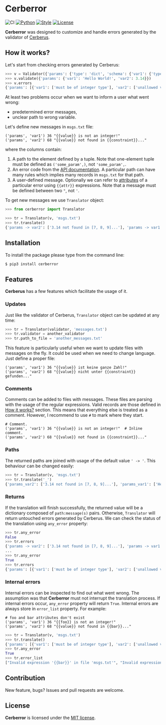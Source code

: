 # Cerberror
![CI](https://github.com/pbrus/cerberror/workflows/CI/badge.svg?branch=master)
[![Python](https://img.shields.io/badge/Python-3.6%20|%203.7%20|%203.8-blue.svg "Python")](https://www.python.org/)
[![Style](https://img.shields.io/badge/code%20style-Black-black.svg "Black")](https://black.readthedocs.io/en/stable/)
[![License](https://img.shields.io/badge/license-MIT-yellow.svg "MIT license")](https://github.com/pbrus/cerberror/blob/master/LICENSE)

**Cerberror** was designed to customize and handle errors generated by the validator of [Cerberus](https://docs.python-cerberus.org/).

## How it works?

Let's start from checking errors generated by Cerberus:
```python
>>> v = Validator({'params': {'type': 'dict', 'schema': {'var1': {'type': 'integer'}, 'var2': {'allowed': [7, 8, 9]}}}})
>>> v.validate({'params': {'var1': 'Hello World!', 'var2': 3.14}})
>>> v.errors
{'params': [{'var1': ['must be of integer type'], 'var2': ['unallowed value 3.14']}]}
```
At least two problems occur when we want to inform a user what went wrong:
 - predetermined error messages,
 - unclear path to wrong variable.

 Let's define new messages in `msgs.txt` file:
 ```
 ('params', 'var1') 36 "{{value}} is not an integer!"
 ('params', 'var2') 68 "{{value}} not found in {{constraint}}..."
 ```
where the columns contain:
1. A path to the element defined by a tuple. Note that one-element tuple must be defined as `('some_param',)`, not `'some_param',`.
2. An error code from the [API documentation](https://docs.python-cerberus.org/en/stable/api.html#error-codes). A particular path can have many rules which implies many records in `msgs.txt` for that path.
3. A user-defined message. Optionally we can refer to [attributes](https://docs.python-cerberus.org/en/stable/api.html#cerberus.errors.ValidationError) of a particular error using `{{attr}}` expressions. Note that a message must be defined between two `"`, not `'`.

To get new messages we use `Translator` object:
```python
>>> from cerberror import Translator

>>> tr = Translator(v, 'msgs.txt')
>>> tr.translate()
{'params -> var2': ['3.14 not found in [7, 8, 9]...'], 'params -> var1': ['Hello World! is not an integer!']}
```

## Installation

To install the package please type from the command line:
```bash
$ pip3 install cerberror
```

## Features
**Cerberus** has a few features which facilitate the usage of it.
### Updates
Just like the validator of Cerberus, `Translator` object can be updated at any time:
```python
>>> tr = Translator(validator, 'messages.txt')
>>> tr.validator = another_validator
>>> tr.path_to_file = 'another_messages.txt'
```
This feature is particularly useful when we want to update files with messages on the fly. It could be used when we need to change language. Just define a proper file:
```
('params', 'var1') 36 "{{value}} ist keine ganze Zahl!"
('params', 'var2') 68 "{{value}} nicht unter {{constraint}} gefunden..."
```

### Comments
Comments can be added to files with messages. These files are parsing with the usage of the regular expressions. Valid records are those defined in [How it works?](#how-it-works) section. This means that everything else is treated as a comment. However, I recommend to use `#` to mark where they start.
 ```
 # Comment.
 ('params', 'var1') 36 "{{value}} is not an integer!"  # Inline comment.
 ('params', 'var2') 68 "{{value}} not found in {{constraint}}..."
 ```

### Paths
The returned paths are joined with usage of the default value `' -> '`. This behaviour can be changed easily:
```python
>>> tr = Translator(v, 'msgs.txt')
>>> tr.translate('_')
{'params_var2': ['3.14 not found in [7, 8, 9]...'], 'params_var1': ['Hello World! is not an integer!']}
```

### Returns
If the translation will finish successfully, the returned value will be a dictionary composed of `path:message(s)` pairs. Otherwise, `Translator` will return untouched errors generated by Cerberus. We can check the status of the translation using `any_error` property:
```python
>>> tr.any_error
False
>>> tr.errors
{'params -> var2': ['3.14 not found in [7, 8, 9]...'], 'params -> var1': ['Hello World! is not an integer!']}
...
>>> tr.any_error
True
>>> tr.errors
{'params': [{'var1': ['must be of integer type'], 'var2': ['unallowed value 3.14']}]}  # v.errors
```

### Internal errors
Internal errors can be inspected to find out what went wrong. The assumption was that **Cerberror** must not interrupt the translation process. If internal errors occur, `any_error` property will return `True`. Internal errors are always store in `error_list` property. For example:
```
# foo and bar attributes don't exist
('params', 'var1') 36 "{{foo}} is not an integer!"
('params', 'var2') 68 "{{value}} not found in {{bar}}..."
```
```python
>>> tr = Translator(v, 'msgs.txt')
>>> tr.translate()
{'params': [{'var1': ['must be of integer type'], 'var2': ['unallowed value 3.14']}]}
>>> tr.any_error
True
>>> tr.error_list
["Invalid expression '{{bar}}' in file 'msgs.txt'", "Invalid expression '{{foo}}' in file 'msgs.txt'"]
```

## Contribution

New feature, bugs? Issues and pull requests are welcome.

## License

**Cerberror** is licensed under the [MIT license](http://opensource.org/licenses/MIT).
